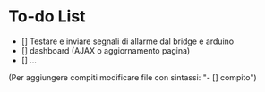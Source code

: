 # To-do List
- [] Testare e inviare segnali di allarme dal bridge e arduino
- [] dashboard (AJAX o aggiornamento pagina)
- [] ...


(Per aggiungere compiti modificare file con sintassi: "- [] compito") 
